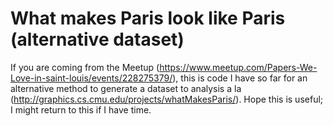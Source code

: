 # What makes Paris look like Paris (alternative dataset)

If you are coming from the Meetup (https://www.meetup.com/Papers-We-Love-in-saint-louis/events/228275379/), this is code I have so far for an alternative method to generate a dataset to analysis a la (http://graphics.cs.cmu.edu/projects/whatMakesParis/). Hope this is useful; I might return to this if I have time.
